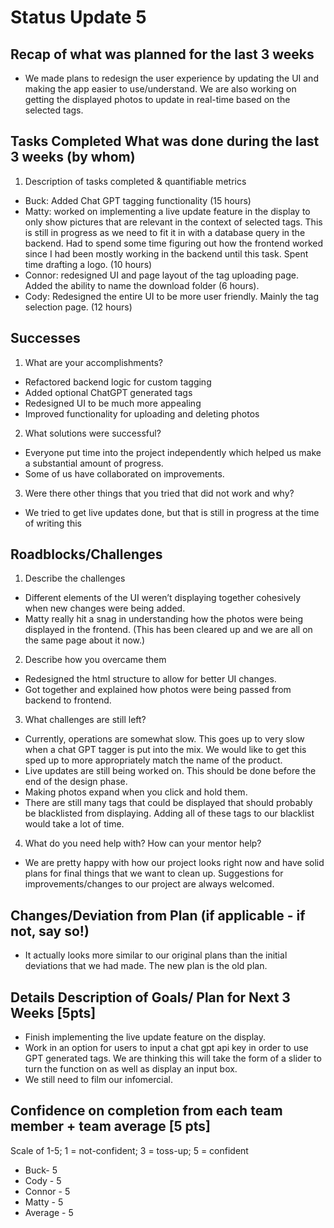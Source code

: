 # Status Update 5


## Recap of what was planned for the last 3 weeks 
- We made plans to redesign the user experience by updating the UI and making the app easier to use/understand. We are also working on getting the displayed photos to update in real-time based on the selected tags.
## Tasks Completed What was done during the last 3 weeks (by whom) 
1. Description of tasks completed & quantifiable metrics
- Buck: Added Chat GPT tagging functionality (15 hours)
- Matty: worked on implementing a live update feature in the display to only show pictures that are relevant in the context of selected tags. This is still in progress as we need to fit it in with a database query in the backend. Had to spend some time figuring out how the frontend worked since I had been mostly working in the backend until this task. Spent time drafting a logo. (10 hours)
- Connor: redesigned UI and page layout of the tag uploading page. Added the ability to name the download folder (6 hours).
- Cody: Redesigned the entire UI to be more user friendly. Mainly the tag selection page. (12 hours)
## Successes
1. What are your accomplishments?
- Refactored backend logic for custom tagging
- Added optional ChatGPT generated tags
- Redesigned UI to be much more appealing
- Improved functionality for uploading and deleting photos
2. What solutions were successful?
- Everyone put time into the project independently which helped us make a substantial amount of progress. 
- Some of us have collaborated on improvements.
3. Were there other things that you tried that did not work and why?
- We tried to get live updates done, but that is still in progress at the time of writing this 
## Roadblocks/Challenges
1. Describe the challenges
- Different elements of the UI weren’t displaying together cohesively when new changes were being added.
- Matty really hit a snag in understanding how the photos were being displayed in the frontend. (This has been cleared up and we are all on the same page about it now.)
2. Describe how you overcame them
- Redesigned the html structure to allow for better UI changes.
- Got together and explained how photos were being passed from backend to frontend.
3. What challenges are still left?
- Currently, operations are somewhat slow. This goes up to very slow when a chat GPT tagger is put into the mix. We would like to get this sped up to more appropriately match the name of the product.
- Live updates are still being worked on. This should be done before the end of the design phase.
- Making photos expand when you click and hold them.
- There are still many tags that could be displayed that should probably be blacklisted from displaying. Adding all of these tags to our blacklist would take a lot of time.
4. What do you need help with? How can your mentor help?
- We are pretty happy with how our project looks right now and have solid plans for final things that we want to clean up. Suggestions for improvements/changes to our project are always welcomed.
## Changes/Deviation from Plan ​(if applicable - if not, say so!)
- It actually looks more similar to our original plans than the initial deviations that we had made. The new plan is the old plan.

## Details Description of Goals/ Plan for ​Next 3 Weeks [5pts]
- Finish implementing the live update feature on the display.
- Work in an option for users to input a chat gpt api key in order to use GPT generated tags. We are thinking this will take the form of a slider to turn the function on as well as display an input box.
- We still need to film our infomercial.
## Confidence on completion from each team member + team average [5 pts]
Scale of 1-5; 1 = not-confident; 3 = toss-up; 5 = confident
- Buck- 5
- Cody - 5
- Connor - 5
- Matty - 5
- Average - 5




